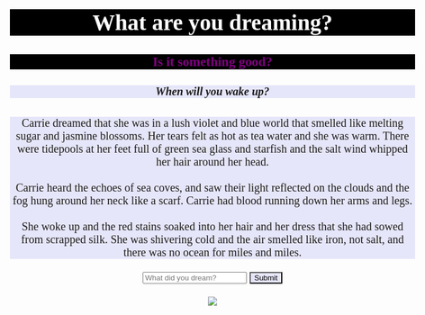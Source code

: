 
<!DOCTYPE html>
<head>
<title> Carrie's dream</title>
<style>
body{
  text-align:center;
  font-family:garamond;
  background: url("http://pixel.nymag.com/imgs/fashion/daily/2013/10/17/17-carrie-prom.w750.h560.2x.jpg");
 font-size: 20; 
}
input[type ="submit"]{
  background: lavender;
}
p { background: lavender;
}
h1 {color: white;
background: black;

}
h3 {color:purple;
background:black;

}
h5 {
background: lavender
}

</style>
</head>
<body>
<h1> What are you dreaming? </h1>
<h3> Is it something good? </h3>
<h5> When will you wake up? </h5>
<p> Carrie dreamed that she was in a lush violet and blue world that smelled like melting sugar and jasmine blossoms. Her tears felt as hot as tea water and she was warm. There were tidepools at her feet full of green sea glass and starfish and the salt wind whipped her hair around her head.
<br>
<br>
Carrie heard the echoes of sea coves, and saw their light reflected on the clouds and the fog hung around her neck like a scarf. Carrie had blood running down her arms and legs.
<br>
<br>
She woke up and the red stains soaked into her hair and her dress that she had sowed from scrapped silk. She was shivering cold and the air smelled like iron, not salt, and there was no ocean for miles and miles.
</p>
<input type="email" placeholder="What did you dream?">
<input type="submit">
<br>
<br>
<img src="http://rs931.pbsrc.com/albums/ad156/mykissesrcndy/Animated/l_d4d13e30a8b4112a83fc2c43acbd51a6.gif~c200">
</body>

